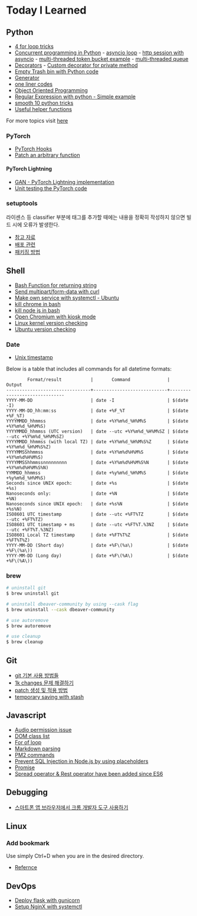 # Today I Learned

## Python

* [4 for loop tricks](./python/4_for_loop_tricks.py)
* [Concurrent programming in Python](./python/concurrency/)
        - [asyncio loop](./python/concurrency/async_loop.py)
        - [http session with asyncio](./python/concurrency/asyncio_http_example.py)
        - [multi-threaded token bucket example](./python/concurrency/simple_token_bucket.py)
        - [multi-threaded queue](./python/concurrency/simple_queue.py)
* [Decorators](./python/decorator/)
        - [Custom decorator for private method](./python/decorator/private.py)
* [Empty Trash bin with Python code](./python/empty_trash_bin.py)
* [Generator](./python/generator/)
* [one liner codes](./python/one_liner.py)
* [Object Oriented Programming](./python/oop/)
* [Regular Expression with python - Simple example](./python/regex/simple_regex.py)
* [smooth 10 python tricks](./python/smooth_10_tricks.py)
* [Useful helper functions](./python/useful_helper_functions.py)

For more topics visit [here](./python/)

### PyTorch

* [PyTorch Hooks](./python/pytorch/pytorch_hooks/pytorch_hooks.py)
* [Patch an arbitrary function](./python/pytorch/torch_patch.py)

#### PyTorch Lightning

* [GAN - PyTorch Lightning implementation](./python/pytorch/pytorch_lightning/gan/gan.py)
* [Unit testing the PyTorch code](./python/pytorch/testing/how_to_test_if_pytorch_code_is_working_as_intended.md)

### setuptools

라이센스 등 classifier 부분에 태그를 추가할 때에는 내용을 정확히 작성하지 않으면 빌드 시에 오류가 발생한다.

* [참고 자료](https://pypi.org/classifiers/)
* [배포 관련](https://rampart81.github.io/post/python_package_publish/)
* [패키징 방법](https://data-newbie.tistory.com/770)

## Shell

* [Bash Function for returning string](./bash/function_return_string.sh)
* [Send multipart/form-data with curl](./bash/curl_multipart.sh)
* [Make own service with systemctl - Ubuntu](./bash/make_my_own_service.sh)
* [kill chrome in bash](./bash/kill_chrome.sh)
* [kill node js in bash](./bash/kill_node_js.sh)
* [Open Chromium with kiosk mode](./bash/chromium_kiosk_mode.sh)
* [Linux kernel version checking](./bash/linux_kern_ver_check.sh)
* [Ubuntu version checking](./bash/ubuntu_version_check.sh)

### Date

* [Unix timestamp](./bash/unix_timestamp.sh)

Below is a table that includes all commands for all datetime formats:

```
        Format/result           |       Command              |          Output
--------------------------------+----------------------------+------------------------------
YYYY-MM-DD                      | date -I                    | $(date -I)
YYYY-MM-DD_hh:mm:ss             | date +%F_%T                | $(date +%F_%T)
YYYYMMDD_hhmmss                 | date +%Y%m%d_%H%M%S        | $(date +%Y%m%d_%H%M%S)
YYYYMMDD_hhmmss (UTC version)   | date --utc +%Y%m%d_%H%M%SZ | $(date --utc +%Y%m%d_%H%M%SZ)
YYYYMMDD_hhmmss (with local TZ) | date +%Y%m%d_%H%M%S%Z      | $(date +%Y%m%d_%H%M%S%Z)
YYYYMMSShhmmss                  | date +%Y%m%d%H%M%S         | $(date +%Y%m%d%H%M%S)
YYYYMMSShhmmssnnnnnnnnn         | date +%Y%m%d%H%M%S%N       | $(date +%Y%m%d%H%M%S%N)
YYMMDD_hhmmss                   | date +%y%m%d_%H%M%S        | $(date +%y%m%d_%H%M%S)
Seconds since UNIX epoch:       | date +%s                   | $(date +%s)
Nanoseconds only:               | date +%N                   | $(date +%N)
Nanoseconds since UNIX epoch:   | date +%s%N                 | $(date +%s%N)
ISO8601 UTC timestamp           | date --utc +%FT%TZ         | $(date --utc +%FT%TZ)
ISO8601 UTC timestamp + ms      | date --utc +%FT%T.%3NZ     | $(date --utc +%FT%T.%3NZ)
ISO8601 Local TZ timestamp      | date +%FT%T%Z              | $(date +%FT%T%Z)
YYYY-MM-DD (Short day)          | date +%F\(%a\)             | $(date +%F\(%a\))
YYYY-MM-DD (Long day)           | date +%F\(%A\)             | $(date +%F\(%A\))
```

### brew

```bash
# uninstall git
$ brew uninstall git

# uninstall dbeaver-community by using --cask flag
$ brew uninstall --cask dbeaver-community

# use autoremove
$ brew autoremove

# use cleanup
$ brew cleanup
```

## Git

* [git 기본 사용 방법들](./Git/basic.md)
* [1k changes 문제 해결하기](./Git/solve_1k.md)
* [patch 생성 및 적용 방법](./Git/patch.md)
* [temporary saving with stash](./Git/stash.md)

## Javascript

* [Audio permission issue](./javascript/audio_permission_for_autoplay/README.md)
* [DOM class list](./javascript/DOM_classList/DOM_classList.md)
* [For of loop](./javascript/basic/for_of_loop.js)
* [Markdown parsing](./javascript/markdown_parsing/README.md)
* [PM2 commands](./javascript/pm2/pm2_commands.md)
* [Prevent SQL Injection in Node.js by using placeholders](./javascript/sql/prevent_sql_injection.js)
* [Promise](./javascript/basic/promise.js)
* [Spread operator & Rest operator have been added since ES6](./javascript/basic/spread_rest.js)

## Debugging

* [스마트폰 앱 브라우저에서 크롬 개발자 도구 사용하기](https://medium.com/cashwalk/%EC%8A%A4%EB%A7%88%ED%8A%B8%ED%8F%B0-%EC%95%B1-%EB%B8%8C%EB%9D%BC%EC%9A%B0%EC%A0%80%EC%97%90%EC%84%9C-%ED%81%AC%EB%A1%AC-%EA%B0%9C%EB%B0%9C%EC%9E%90-%EB%8F%84%EA%B5%AC-%EC%82%AC%EC%9A%A9%ED%95%98%EA%B8%B0-c6a34d9aeb02)

## Linux

### Add bookmark

Use simply Ctrl+D when you are in the desired directory.

* [Refernce](https://askubuntu.com/questions/83118/create-a-link-to-a-folder-on-the-left-panel-of-nautilus-file-manager)

## DevOps

* [Deploy flask with gunicorn](./devops/flask/deploy_with_gunicon.sh)
* [Setup NginX with systemctl](./devops/nginx/setup_nginx_with_systemctl.sh)

